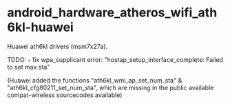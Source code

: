 android_hardware_atheros_wifi_ath6kl-huawei
===========================================

Huawei ath6kl drivers (msm7x27a).


TODO: - fix wpa_supplicant error: "hostap_setup_interface_complete: Failed to set max sta"

(Huawei added the functions "ath6kl_wmi_ap_set_num_sta" & "ath6kl_cfg80211_set_num_sta", which are missing in the public available compat-wireless sourcecodes available)
